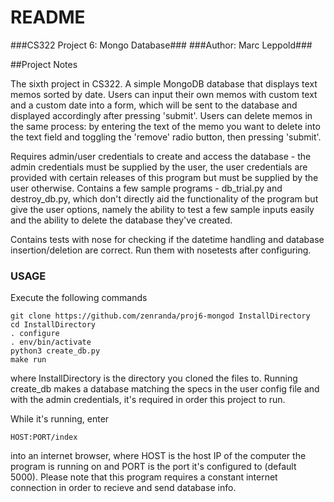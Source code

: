# README #

###CS322 Project 6: Mongo Database###
###Author: Marc Leppold###

##Project Notes

The sixth project in CS322. A simple MongoDB database that displays text memos sorted by date. Users can input their own memos with custom text and a custom date into a form, which will be sent to the database and displayed accordingly after pressing 'submit'. Users can delete memos in the same process: by entering the text of the memo you want to delete into the text field and toggling the 'remove' radio button, then pressing 'submit'.

Requires admin/user credentials to create and access the database - the admin credentials must be supplied by the user, the user credentials are provided with certain releases of this program but must be supplied by the user otherwise. Contains a few sample programs - db_trial.py and destroy_db.py, which don't directly aid the functionality of the program but give the user options, namely the ability to test a few sample inputs easily and the ability to delete the database they've created.

Contains tests with nose for checking if the datetime handling and database insertion/deletion are correct. Run them with nosetests after configuring.

### USAGE ###

Execute the following commands
```
git clone https://github.com/zenranda/proj6-mongod InstallDirectory
cd InstallDirectory
. configure
. env/bin/activate
python3 create_db.py
make run
```
where InstallDirectory is the directory you cloned the files to. Running create_db makes a database matching the specs in the user config file and with the admin credentials, it's required in order this project to run.

While it's running, enter
```
HOST:PORT/index
```
into an internet browser, where HOST is the host IP of the computer the program is running on and PORT is the port it's configured to (default 5000).
Please note that this program requires a constant internet connection in order to recieve and send database info.
